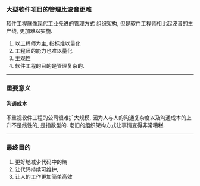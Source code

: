 ### 大型软件项目的管理比波音更难

软件工程就像现代工业先进的管理方式 组织架构, 但是软件工程师相比起波音的生产线, 更加难以实施.

1. 以工程师为主, 指标难以量化
2. 工程师的能力也难以量化
3. 主观性
4. 软件工程的目的是管理复杂的.

----

### 重要意义

#### 沟通成本
不重视软件工程的公司很难扩大规模, 因为人与人的沟通复杂度以及沟通成本的上升不是线性的, 是指数型的.
老旧的组织架构方式让事情变得非常糟糕.


---

### 最终目的
1. 更好地减少代码中的熵
2. 让代码持续可维护,
3. 让人的工作更加简单高效
